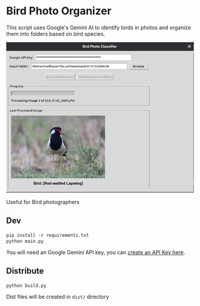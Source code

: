 # Bird Photo Organizer

This script uses Google's Gemini AI to identify birds in photos and organize them into folders based on bird species.

![Screenshot](screenshot.png)

Useful for Bird photographers
## Dev 
```
pip install -r requirements.txt
python main.py
```

You will need an Google Gemini API key, you can [create an API Key here](https://aistudio.google.com/apikey).

## Distribute
```
python build.py
```

Dist files will be created in `dist/` directory
